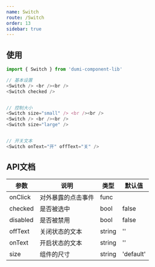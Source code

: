 ```yaml
---
name: Switch
route: /Switch
order: 13
sidebar: true
---
```



## 使用

``` js
import { Switch } from 'dumi-component-lib'

// 基本设置
<Switch /> <br /><br />
<Switch checked />


// 控制大小
<Switch size="small" /> <br /><br />
<Switch /> <br /><br />
<Switch size="large" />


// 开关文本
<Switch onText="开" offText="关" />
```

## API文档
|  参数  |  说明  |  类型  |  默认值  |
|  ---   |  ---  |  ---  |  ---  |
|  onClick  |  对外暴露的点击事件  |  func  |  |
|  checked  |  是否被选中  |  bool  |  false  |
|  disabled  |  是否被禁用  |  bool  |  false  |
|  offText  |  关闭状态的文本  |  string  |  ''  |
|  onText  |  开启状态的文本  |  string  |  ''  |
|  size  |  组件的尺寸  |  string  |  'default'  |
